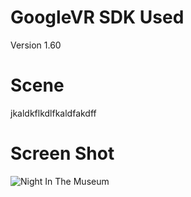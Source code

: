 # GoogleVR SDK Used
Version 1.60

# Scene
jkaldkflkdlfkaldfakdff

# Screen Shot
![Night In The Museum](https://github.com/username/repo/master/Assets/Udacity/nMusem.PNG?raw=true)